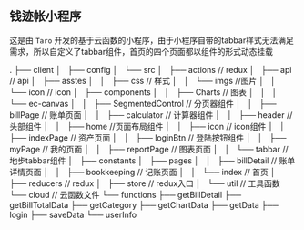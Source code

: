 ## 钱迹帐小程序

这是由 `Taro` 开发的基于云函数的小程序，由于小程序自带的tabbar样式无法满足需求，所以自定义了tabbar组件，首页的四个页面都以组件的形式动态挂载

.
├── client
│   ├── config
│   └── src
│       ├── actions // redux
│       ├── api // api
│       ├── asstes
│       │   ├── css // 样式
│       │   └── imgs //图片
│       │       └── icon // icon
│       ├── components
│       │   ├── Charts // 图表
│       │   │   └── ec-canvas
│       │   ├── SegmentedControl // 分页器组件
│       │   ├── billPage // 账单页面
│       │   ├── calculator // 计算器组件
│       │   ├── header // 头部组件
│       │   ├── home //页面布局组件
│       │   ├── icon // icon组件
│       │   ├── indexPage // 资产页面
│       │   ├── loginBtn // 登陆按钮组件
│       │   ├── myPage // 我的页面
│       │   ├── reportPage // 图表页面
│       │   └── tabbar // 地步tabbar组件
│       ├── constants
│       ├── pages
│       │   ├── billDetail // 账单详情页面
│       │   ├── bookkeeping // 记账页面
│       │   └── index // 首页
│       ├── reducers // redux
│       ├── store // redux入口
│       └── util // 工具函数
└── cloud // 云函数文件
    └── functions
        ├── getBillDetail
        ├── getBillTotalData
        ├── getCategory
        ├── getChartData
        ├── getData
        ├── login
        ├── saveData
        └── userInfo

